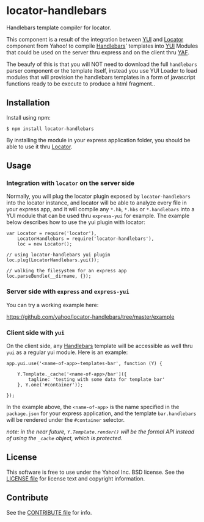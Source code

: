 locator-handlebars
==================

Handlebars template compiler for locator.

This component is a result of the integration between [YUI][] and [Locator][] component from Yahoo! to compile [Handlebars][]' templates into [YUI][] Modules that could be used on the server thru express and on the client thru [YAF][].

The beaufy of this is that you will NOT need to download the full `handlebars` parser component or the template itself, instead you use YUI Loader to load modules that will provision the handlebars templates in a form of javascript functions ready to be execute to produce a html fragment..

[Handlebars]: http://handlebarsjs.com/
[Locator]: https://github.com/yahoo/locator
[YUI]: https://github.com/yui/yui3
[YAF]: http://yuilibrary.com/yui/docs/app/


Installation
------------

Install using npm:

```shell
$ npm install locator-handlebars
```

By installing the module in your express application folder, you should be able to use it thru [Locator][].


Usage
-----

### Integration with `locator` on the server side

Normally, you will plug the locator plugin exposed by `locator-handlebars` into the locator instance, and locator will be able to analyze every file in your express app, and it will compile any `*.hb`, `*.hbs` or `*.handlebars` into a YUI module that can be used thru `express-yui` for example. The example below describes how to use the yui plugin with locator:

```
var Locator = require('locator'),
    LocatorHandlebars = require('locator-handlebars'),
    loc = new Locator();

// using locator-handlebars yui plugin
loc.plug(LocatorHandlebars.yui());

// walking the filesystem for an express app
loc.parseBundle(__dirname, {});
```

### Server side with `express` and `express-yui`

You can try a working example here:

https://github.com/yahoo/locator-handlebars/tree/master/example

### Client side with `yui`

On the client side, any [Handlebars][] template will be accessible as well thru `yui` as a regular yui module. Here is an example:

```
app.yui.use('<name-of-app>-templates-bar', function (Y) {

    Y.Template._cache['<name-of-app>/bar']({
        tagline: 'testing with some data for template bar'
    }, Y.one('#container'));

});
```

In the example above, the `<name-of-app>` is the name specified in the `package.json` for your express application, and the template `bar.handlebars` will be rendered under the `#container` selector.

_note: in the near future, `Y.Template.render()` will be the formal API instead of using the `_cache` object, which is protected._


License
-------

This software is free to use under the Yahoo! Inc. BSD license.
See the [LICENSE file][] for license text and copyright information.

[LICENSE file]: https://github.com/yahoo/locator-handlebars/blob/master/LICENSE.txt


Contribute
----------

See the [CONTRIBUTE file][] for info.

[CONTRIBUTE file]: https://github.com/yahoo/locator-handlebars/blob/master/CONTRIBUTE.md
